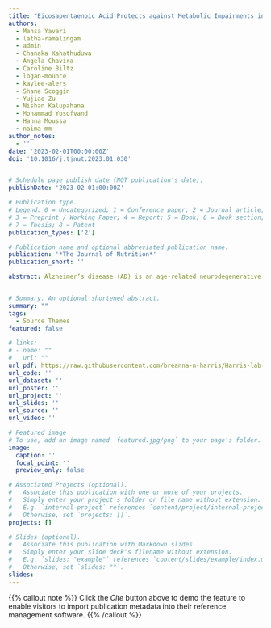 ```yaml
---
title: "Eicosapentaenoic Acid Protects against Metabolic Impairments in the APPswe/PS1dE9 Alzheimer's Disease Mouse Model"
authors:
  - Mahsa Yavari
  - latha-ramalingam
  - admin
  - Chanaka Kahathuduwa
  - Angela Chavira
  - Caroline Biltz
  - logan-mounce
  - kaylee-alers
  - Shane Scoggin
  - Yujiao Zu
  - Nishan Kalupahana
  - Mohammad Yosofvand
  - Hanna Moussa
  - naima-mm
author_notes:
  - ''
date: '2023-02-01T00:00:00Z'
doi: '10.1016/j.tjnut.2023.01.030'


# Schedule page publish date (NOT publication's date).
publishDate: '2023-02-01:00:00Z'

# Publication type.
# Legend: 0 = Uncategorized; 1 = Conference paper; 2 = Journal article;
# 3 = Preprint / Working Paper; 4 = Report; 5 = Book; 6 = Book section;
# 7 = Thesis; 8 = Patent
publication_types: ['2']

# Publication name and optional abbreviated publication name.
publication: '*The Journal of Nutrition*'
publication_short: ''

abstract: Alzheimer’s disease (AD) is an age-related neurodegenerative disease characterized by amyloid-β (Aβ) plaques. Systemic inflammation and obesity may exacerbate AD pathogenesis. We previously reported anti-inflammatory and anti-obesity effects of EPA in mice. We aimed to determine whether EPA reduces obesity-associated metabolic dysfunctions and Aβ accumulation in AD amyloidogenic mice.


# Summary. An optional shortened abstract.
summary: ""
tags:
  - Source Themes
featured: false

# links:
# - name: ""
#   url: ""
url_pdf: https://raw.githubusercontent.com/breanna-n-harris/Harris-lab-website/6ada930f53e91c3483fbaf0f479abf5dedf4c435/content/publication/Yavari_etal_2023_JN_metabolic_AD_mice/Yavari_etal_2023_JN_metabolic_AD_mice.pdf
url_code: ''
url_dataset: ''
url_poster: ''
url_project: ''
url_slides: ''
url_source: ''
url_video: ''

# Featured image
# To use, add an image named `featured.jpg/png` to your page's folder.
image:
  caption: ''
  focal_point: ''
  preview_only: false

# Associated Projects (optional).
#   Associate this publication with one or more of your projects.
#   Simply enter your project's folder or file name without extension.
#   E.g. `internal-project` references `content/project/internal-project/index.md`.
#   Otherwise, set `projects: []`.
projects: []

# Slides (optional).
#   Associate this publication with Markdown slides.
#   Simply enter your slide deck's filename without extension.
#   E.g. `slides: "example"` references `content/slides/example/index.md`.
#   Otherwise, set `slides: ""`.
slides:
---
```


{{% callout note %}}
Click the _Cite_ button above to demo the feature to enable visitors to import publication metadata into their reference management software.
{{% /callout %}}
